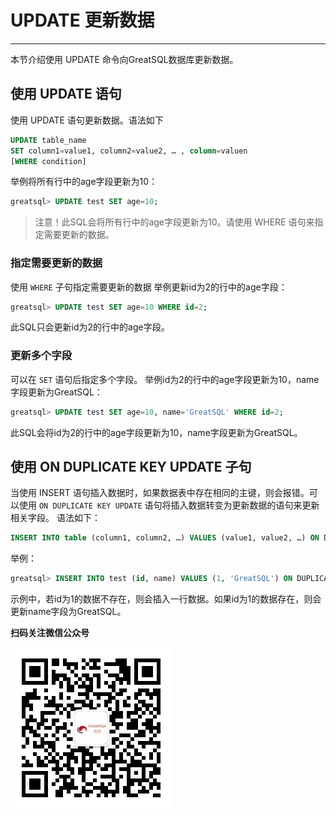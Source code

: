 # UPDATE 更新数据
---

本节介绍使用 UPDATE 命令向GreatSQL数据库更新数据。

## 使用 UPDATE 语句
使用 UPDATE 语句更新数据。语法如下
```sql
UPDATE table_name
SET column1=value1, column2=value2, … , column=valuen
[WHERE condition]
```

举例将所有行中的age字段更新为10：
```sql
greatsql> UPDATE test SET age=10;
```
> 注意！此SQL会将所有行中的age字段更新为10。请使用 WHERE 语句来指定需要更新的数据。

### 指定需要更新的数据
使用 `WHERE` 子句指定需要更新的数据
举例更新id为2的行中的age字段：
```sql
greatsql> UPDATE test SET age=10 WHERE id=2;
```
此SQL只会更新id为2的行中的age字段。
### 更新多个字段
可以在 `SET` 语句后指定多个字段。
举例id为2的行中的age字段更新为10，name字段更新为GreatSQL：
```sql
greatsql> UPDATE test SET age=10, name='GreatSQL' WHERE id=2;
```
此SQL会将id为2的行中的age字段更新为10，name字段更新为GreatSQL。

## 使用 ON DUPLICATE KEY UPDATE 子句

当使用 INSERT 语句插入数据时，如果数据表中存在相同的主键，则会报错。可以使用 `ON DUPLICATE KEY UPDATE` 语句将插入数据转变为更新数据的语句来更新相关字段。
语法如下：
```sql
INSERT INTO table (column1, column2, …) VALUES (value1, value2, …) ON DUPLICATE KEY UPDATE column1=value1, column2=value2, …;
```
举例：
```sql
greatsql> INSERT INTO test (id, name) VALUES (1, 'GreatSQL') ON DUPLICATE KEY UPDATE name='GreatSQL';
```
示例中，若id为1的数据不存在，则会插入一行数据。如果id为1的数据存在，则会更新name字段为GreatSQL。


**扫码关注微信公众号**

![greatsql-wx](../greatsql-wx.jpg)
